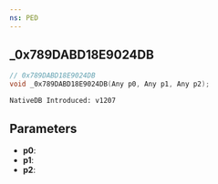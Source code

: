 ```yaml
---
ns: PED
---
```

## _0x789DABD18E9024DB

```c
// 0x789DABD18E9024DB
void _0x789DABD18E9024DB(Any p0, Any p1, Any p2);
```

```
NativeDB Introduced: v1207
```

## Parameters
* **p0**:
* **p1**:
* **p2**:
